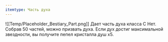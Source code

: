 ```yaml
---
itemtype: Часть духа
---
```

![[Temp/Placeholder_Bestiary_Part.png]]
Дает часть духа  класса C Нет. Собрав 50 частей, можно призвать духа. Если дух достиг максимальной звездности, вы получите пепел кристалла душ х5.

